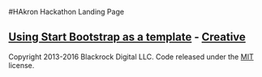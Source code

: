 #HAkron Hackathon Landing Page


## [Using Start Bootstrap as a template](http://startbootstrap.com/) - [Creative](http://startbootstrap.com/template-overviews/creative/)



Copyright 2013-2016 Blackrock Digital LLC. Code released under the [MIT](https://github.com/BlackrockDigital/startbootstrap-creative/blob/gh-pages/LICENSE) license.
